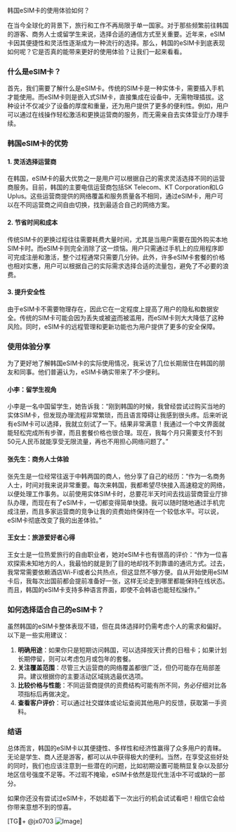 韩国eSIM卡的使用体验如何？

在当今全球化的背景下，旅行和工作不再局限于单一国家。对于那些频繁前往韩国的游客、商务人士或留学生来说，选择合适的通信方式至关重要。近年来，eSIM卡因其便捷性和灵活性逐渐成为一种流行的选择。那么，韩国的eSIM卡到底表现如何呢？它是否真的能带来更好的使用体验？让我们一起来看看。

### 什么是eSIM卡？

首先，我们需要了解什么是eSIM卡。传统的SIM卡是一种实体卡，需要插入手机才能使用。而eSIM卡则是嵌入式SIM卡，直接集成在设备中，无需物理插拔。这种设计不仅减少了设备的厚度和重量，还为用户提供了更多的便利性。例如，用户可以通过在线操作轻松激活和更换运营商的服务，而无需亲自去实体营业厅办理手续。

### 韩国eSIM卡的优势

#### 1. 灵活选择运营商

在韩国，eSIM卡的最大优势之一是用户可以根据自己的需求灵活选择不同的运营商服务。目前，韩国的主要电信运营商包括SK Telecom、KT Corporation和LG Uplus。这些运营商提供的网络覆盖和服务质量各不相同，通过eSIM卡，用户可以在不同运营商之间自由切换，找到最适合自己的网络方案。

#### 2. 节省时间和成本

传统SIM卡的更换过程往往需要耗费大量时间，尤其是当用户需要在国外购买本地SIM卡时。而eSIM卡则完全消除了这一烦恼。用户只需通过手机上的应用程序即可完成注册和激活，整个过程通常只需要几分钟。此外，许多eSIM卡套餐的价格也相对实惠，用户可以根据自己的实际需求选择合适的流量包，避免了不必要的浪费。

#### 3. 提升安全性

由于eSIM卡不需要物理存在，因此它在一定程度上提高了用户的隐私和数据安全。传统的SIM卡可能会因为丢失或被盗而被滥用，而eSIM卡则大大降低了这种风险。同时，eSIM卡的远程管理和更新功能也为用户提供了更多的安全保障。

### 使用体验分享

为了更好地了解韩国eSIM卡的实际使用情况，我采访了几位长期居住在韩国的朋友和同事。他们普遍认为，eSIM卡确实带来了不少便利。

#### 小李：留学生视角

小李是一名中国留学生，她告诉我：“刚到韩国的时候，我曾经尝试过购买当地的实体SIM卡，但发现办理流程非常繁琐，而且语言障碍让我感到很头疼。后来听说有eSIM卡可以选择，我就立刻试了一下。结果非常满意！我通过一个中文界面就能轻松完成所有步骤，而且套餐价格也很合理。现在，我每个月只需要支付不到50元人民币就能享受无限流量，再也不用担心网络问题了。”

#### 张先生：商务人士体验

张先生是一位经常往返于中韩两国的商人，他分享了自己的经历：“作为一名商务人士，时间对我来说非常重要。每次来韩国，我都希望尽快接入高速稳定的网络，以便处理工作事务。以前使用实体SIM卡时，总要花半天时间去找运营商营业厅排队办理，而现在有了eSIM卡，一切都变得简单快捷。我可以随时随地通过手机完成注册，而且多家运营商的竞争让我的资费始终保持在一个较低水平。可以说，eSIM卡彻底改变了我的出差体验。”

#### 王女士：旅游爱好者心得

王女士是一位热爱旅行的自由职业者，她对eSIM卡也有很高的评价：“作为一位喜欢探索未知地方的人，我最怕的就是到了目的地却找不到靠谱的通讯方式。过去，我常常需要依赖酒店Wi-Fi或者公共热点，但这显然不够方便。自从开始使用eSIM卡后，我每次出国前都会提前准备好一张，这样无论走到哪里都能保持在线状态。而且，韩国的eSIM卡支持多种语言界面，即使不会韩语也能轻松操作。”

### 如何选择适合自己的eSIM卡？

虽然韩国的eSIM卡整体表现不错，但在具体选择时仍需考虑个人的需求和偏好。以下是一些实用建议：

1. **明确用途**：如果你只是短期访问韩国，可以选择按天计费的日租卡；如果计划长期停留，则可以考虑包月或包年的套餐。
2. **关注覆盖范围**：尽管三大运营商的网络覆盖都很广泛，但仍可能存在局部差异。建议根据你的主要活动区域挑选最优选项。
3. **比较价格与性能**：不同运营商提供的资费结构可能有所不同，务必仔细对比各项指标后再做决定。
4. **查看客户评价**：可以通过社交媒体或论坛查阅其他用户的反馈，获取第一手资料。

### 结语

总体而言，韩国的eSIM卡以其便捷性、多样性和经济性赢得了众多用户的青睐。无论是学生、商人还是游客，都可以从中获得极大的便利。当然，在享受这些好处的同时，我们也应该注意到一些潜在的问题，比如初期设置可能稍显复杂以及部分地区信号强度不足等。不过瑕不掩瑜，eSIM卡依然是现代生活中不可或缺的一部分。

如果你还没有尝试过eSIM卡，不妨趁着下一次出行的机会试试看吧！相信它会给你带来意想不到的惊喜。

[TG💪+ @jx0703 ![Image](https://github.com/user-attachments/assets/dbca1d08-cadb-493c-b0ec-ad6f7a83f270)]